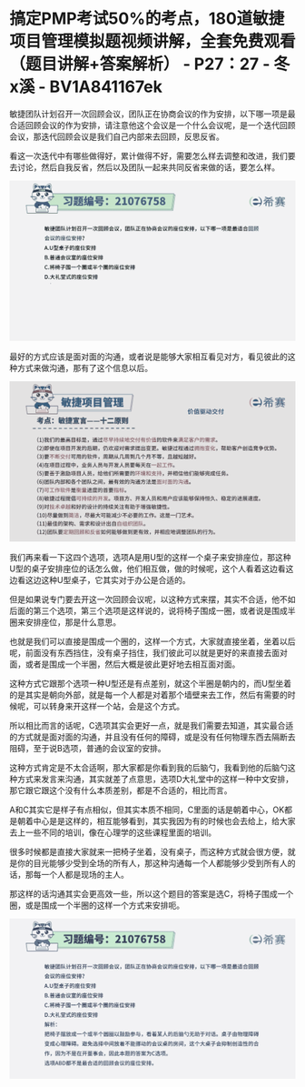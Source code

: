 # 搞定PMP考试50%的考点，180道敏捷项目管理模拟题视频讲解，全套免费观看（题目讲解+答案解析） - P27：27 - 冬x溪 - BV1A841167ek

敏捷团队计划召开一次回顾会议，团队正在协商会议的作为安排，以下哪一项是最合适回顾会议的作为安排，请注意他这个会议是一个什么会议呢，是一个迭代回顾会议，那迭代回顾会议是我们自己内部来去回顾，反思反省。

看这一次迭代中有哪些做得好，累计做得不好，需要怎么样去调整和改进，我们要去讨论，然后自我反省，然后以及团队一起来共同反省来做的话，要怎么样。



![](img/937890c96de99892dec69f6fabb27168_1.png)

最好的方式应该是面对面的沟通，或者说是能够大家相互看见对方，看见彼此的这种方式来做沟通，那有了这个信息以后。



![](img/937890c96de99892dec69f6fabb27168_3.png)

我们再来看一下这四个选项，选项A是用U型的这样一个桌子来安排座位，那这种U型的桌子安排座位的话怎么做，他们相互做，做的时候呢，这个人看着这边看这边看这边这种U型桌子，它其实对于办公是合适的。

但是如果说专门要去开这一次回顾会议呢，以这种方式来摆，其实不合适，他不如后面的第三个选项，第三个选项是这样说的，说将椅子围成一圈，或者说是围成半圈来安排座位，那是什么意思。

也就是我们可以直接是围成一个圈的，这样一个方式，大家就直接坐着，坐着以后呢，前面没有东西挡住，没有桌子挡住，我们彼此可以就是更好的来直接去面对面，或者是围成一个半圈，然后大概是彼此更好地去相互面对面。

这种方式它跟那个选项一种U型还是有点差别，就这个半圈是朝内的，而U型坐着的是其实是朝向外部，就是每一个人都是对着那个墙壁来去工作，然后有需要的时候呢，可以转身来开这样一个站，会是这个方式。

所以相比而言的话呢，C选项其实会更好一点，就是我们需要去知道，其实最合适的方式就是面对面的沟通，并且没有任何的障碍，或是没有任何物理东西去隔断去阻碍，至于说B选项，普通的会议室的安排。

这种方式肯定是不太合适啊，那大家都是你看到我的后脑勺，我看到他的后脑勺这种方式来发言来沟通，其实就差了点意思，选项D大礼堂中的这样一种中文安排，那它跟它跟这个没有什么本质差别，都是不合适的，相比而言。

A和C其实它是样子有点相似，但其实本质不相同，C里面的话是朝着中心，OK都是朝着中心是是这样的，相互能够看到，其实我因为有的时候也会去给上，给大家去上一些不同的培训，像在心理学的这些课程里面的培训。

很多时候都是直接大家就来一把椅子坐着，没有桌子，而这种方式就会很方便，就是你的目光能够少受到全场的所有人，那这种沟通每一个人都能够少受到所有人的话，那每一个人都是现场的主人。

那这样的话沟通其实会更高效一些，所以这个题目的答案是选C，将椅子围成一个圈，或是围成一个半圈的这样一个方式来安排呃。



![](img/937890c96de99892dec69f6fabb27168_5.png)
